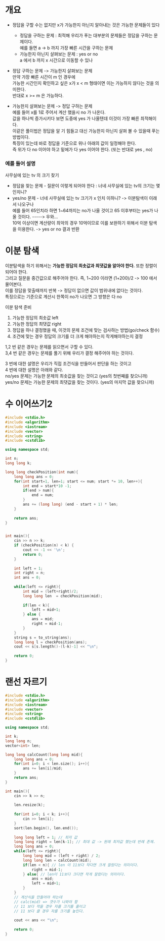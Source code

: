 # 개요   
* 정답을 구할 수는 없지만 x가 가능한지 아닌지 알아내는 것은 가능한 문제들이 있다   
  * 정답을 구하는 문제 : 최적해 
    우리가 푸는 대부분의 문제들은 정답을 구하는 문제이다.   
    예를 들면 a -> b 까지 가장 빠른 시간을 구하는 문제    
  * 가능한지 아닌지 살펴보는 문제 : yes or no        
    a 에서 b 까지 x 시간으로 이동할 수 있나      
         
* 정답 구하는 문제 -> 가능한지 살펴보는 문제            
  만약 가장 빠른 시간이 m 인 경우에       
  가능한 시간인지 확인하고 싶은 x가 x < m 형태이면 이는 가능하지 않다는 것을 의미한다.       
  반대로 x >= m 은 가능하다.    

* 가능한지 살펴보는 문제 -> 정답 구하는 문제           
  예를 들어 x를 1로 주어서 계산 했을시 no 가 나온다.   
  값을 하나씩 증가시키다 보면 도중에 yes 가 나올텐데 이것이 가장 빠른 최적해이다.     
  이같은 풀이법은 정답을 알 기 힘들고 대신 가능한지 아닌지 살펴 볼 수 있을때 푸는 방법이다.   
  특징이 있는데 바로 정답을 기준으로 위나 아래의 값이 일정해야 한다.   
  즉 위가 다 no 이어야 하고 밑에가 다 yes 이어야 한다. (또는 반대로 yes , no)    
  
### 예를 들어 설명  
사무실에 있는 tv 의 크기 찾기   
* 정답을 찾는 문제 - 질문이 이렇게 되어야 한다 : 너네 사무실에 있는 tv의 크기는 몇 인치니?    
* yes/no 문제 - 너네 사무실에 있는 tv 크기가 x 인치 이하니? -> 이분탐색이 이래서 나오구나   
예를 들어 65인치라 하면 1~64까지는 no가 나올 것이고 65 이후부터는 yes가 나올 것이다. -----> 우와...    
10억 이상이면 계산량이 최악의 경우 10억이므로 이를 보완하기 위해서 이분 탐색을 이용한다.  -> yes or no 결과 반환   

# 이분 탐색    
이분탐색을 하기 위해서는 **가능한 정답의 최솟값과 최댓값을 알아야 한다.** 또한 정렬이 되어야 한다.      
그리고 질문을 중간값으로 해주어야 한다.  즉, 1~200 이라면 (1+200)/2 -> 100 에서 물어본다.    
이를 정답을 맞출때까지 반복 -> 정답이 없으면 값이 범위내에 없다는 것이다.    
특징으로는 기준으로 계산시 한쪽이 no가 나오면 그 방향은 다 no    
    
이분 탐색 준비       
1. 가능한 정답의 최솟값 left      
2. 가능한 정답의 최댓값 right     
3. 정답을 하나 결정했을 때, 이것의 문제 조건에 맞는 검사하는 방법(go/check 함수)       
4. 조건에 맞는 경우 정답의 크기를 더 크게 해야하는지 작게해야하는지 결정       

1,2 번 같은 경우는 문제를 읽으면서 구할 수 있다.   
3,4 번 같은 경우는 문제를 풀기 위해 우리가 결정 해주어야 하는 것이다.   

3 번에 대한 설명은 우리가 직접 조건식을 만들어서 판단을 하는 것이고    
4 번에 대한 설명은 아래와 같다.   
no/yes 문제는 가능한 문제의 최솟값을 찾는 것이고 (yes의 첫번째를 찾으니까)     
yes/no 문제는 가능한 문제의 최댓값을 찾는 것이다. (yes의 마지막 값을 찾으니까)     
  
# 수 이어쓰기2   
```c++
#include <stdio.h>
#include <algorithm>
#include <iostream>
#include <vector>
#include <string>
#include <cstdlib>

using namespace std;

int n;
long long k;

long long checkPosition(int num){
    long long ans = 0;
    for(int start=1, len=1; start <= num; start *= 10, len++){
        int end = start*10 -1;
        if(end > num){
            end = num;
        }
        ans += (long long) (end - start + 1) * len;
    }
    
    return ans;
}


int main(){
    cin >> n >> k;
    if (checkPosition(n) < k) {
        cout << -1 << '\n';
        return 0;
    }
    
    int left = 1;
    int right = n;
    int ans = 0;
    
    while(left <= right){
        int mid = (left+right)/2;
        long long len  = checkPosition(mid);
        
        if(len < k){
            left = mid+1;
        } else {
            ans = mid;
            right = mid-1;
        }
    }
    string s = to_string(ans);
    long long l = checkPosition(ans);
    cout << s[s.length()-(l-k)-1] << "\n";
    
    return 0;
}


```

# 랜선 자르기 
```c++
#include <stdio.h>
#include <algorithm>
#include <iostream>
#include <vector>
#include <string>
#include <cstdlib>

using namespace std;

int k;
long long n;
vector<int> len;

long long calcCount(long long mid){
    long long ans = 0;
    for(int i=0; i < len.size(); i++){
        ans += len[i]/mid;
    }
    return ans;
}

int main(){
    cin >> k >> n;
    
    len.resize(k);
    
    for(int i=0; i < k; i++){
        cin >> len[i];
    }
    sort(len.begin(), len.end());
    
    long long left = 1; // 최저 값
    long long right = len[k-1]; // 최대 값 -> 원래 최저값 했는데 반례 존재.
    long long ans = 0;
    while(left <= right){
        long long mid = (left + right) / 2;
        long long len = calcCount(mid);
        if(len < n){ // len 이 11보다 작다면 크게 잘랐다는 의미이다.
            right = mid-1;
        } else{ // len이 11보다 크다면 작게 잘랐다는 의미이다.
            ans = mid;
            left = mid+1;
        }
    }
    // 계산식을 만들어야 하는데
    // calc(mid) => 갯수가 나와야 함
    // 11 보다 작을 경우 자를 크기를 줄이고
    // 11 보다 클 경우 자를 크기를 높인다.
    
    cout << ans << "\n";
    
    return 0;
}
```


  
  


